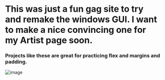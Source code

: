# This was just a fun gag site to try and remake the windows GUI. I want to make a nice convincing one for my Artist page soon.
### Projects like these are great for practicing flex and margins and padding.
![image](https://github.com/user-attachments/assets/5f4fe1bd-d0a4-4ae3-a067-6fe7ad66cb79)
